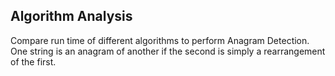 ##   Algorithm Analysis

Compare run time of different algorithms to perform Anagram Detection. One string is an anagram of another if the second is simply a rearrangement of the first. 
